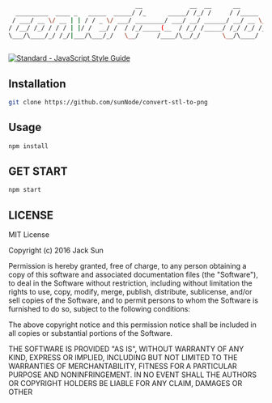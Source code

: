 ```bash
                                   __             __  __      __                               
  _________  ____ _   _____  _____/ /_      _____/ /_/ /     / /_____        ____  ____  ____ _
 / ___/ __ \/ __ | | / / _ \/ ___/ ________/ ___/ __/ ______/ __/ __ \______/ __ \/ __ \/ __ `/
/ /__/ /_/ / / / | |/ /  __/ /  / /_/_____(__  / /_/ /_____/ /_/ /_/ /_____/ /_/ / / / / /_/ / 
\___/\____/_/ /_/|___/\___/_/   \__/     /____/\__/_/      \__/\____/     / .___/_/ /_/\__, /  
                                                                         /_/          /____/   
```

[![Standard - JavaScript Style Guide](https://img.shields.io/badge/code%20style-standard-brightgreen.svg)](http://standardjs.com/)
## Installation
```bash
git clone https://github.com/sunNode/convert-stl-to-png
```

## Usage
```bash
npm install
```

## GET START
```bash
npm start
```

## LICENSE
MIT License

Copyright (c) 2016 Jack Sun

Permission is hereby granted, free of charge, to any person obtaining a copy
of this software and associated documentation files (the "Software"), to deal
in the Software without restriction, including without limitation the rights
to use, copy, modify, merge, publish, distribute, sublicense, and/or sell
copies of the Software, and to permit persons to whom the Software is
furnished to do so, subject to the following conditions:

The above copyright notice and this permission notice shall be included in all
copies or substantial portions of the Software.

THE SOFTWARE IS PROVIDED "AS IS", WITHOUT WARRANTY OF ANY KIND, EXPRESS OR
IMPLIED, INCLUDING BUT NOT LIMITED TO THE WARRANTIES OF MERCHANTABILITY,
FITNESS FOR A PARTICULAR PURPOSE AND NONINFRINGEMENT. IN NO EVENT SHALL THE
AUTHORS OR COPYRIGHT HOLDERS BE LIABLE FOR ANY CLAIM, DAMAGES OR OTHER

